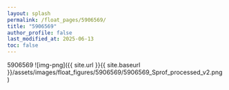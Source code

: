 ```yaml
---
layout: splash
permalink: /float_pages/5906569/
title: "5906569"
author_profile: false
last_modified_at: 2025-06-13
toc: false
---
```

 
5906569
![img-png]({{ site.url }}{{ site.baseurl }}/assets/images/float_figures/5906569/5906569_Sprof_processed_v2.png)
